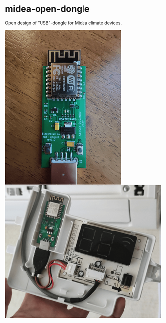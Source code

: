 # midea-open-dongle

Open design of "USB"-dongle for Midea climate devices.

![1](images\1.png)![2](images\2.png)

